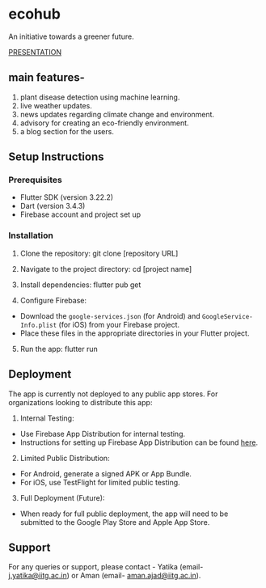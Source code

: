 # ecohub
An initiative towards a greener future.


[PRESENTATION](https://www.canva.com/design/DAGHSRiFVRs/SR74Lbef8n56stodHg_E2w/edit?utm_content=DAGHSRiFVRs&utm_campaign=designshare&utm_medium=link2&utm_source=sharebutton)


## main features-
1. plant disease detection using machine learning.
2. live weather updates.
3. news updates regarding climate change and environment.
4. advisory for creating an eco-friendly environment.
5. a blog section for the users.

## Setup Instructions

### Prerequisites

- Flutter SDK (version 3.22.2)
- Dart (version 3.4.3)
- Firebase account and project set up

### Installation

1. Clone the repository:
git clone [repository URL]

2. Navigate to the project directory:
cd [project name]

3. Install dependencies:
flutter pub get

4. Configure Firebase:
- Download the `google-services.json` (for Android) and `GoogleService-Info.plist` (for iOS) from your Firebase project.
- Place these files in the appropriate directories in your Flutter project.

5. Run the app:
    flutter run

## Deployment

The app is currently not deployed to any public app stores. For organizations looking to distribute this app:

1. Internal Testing:
- Use Firebase App Distribution for internal testing.
- Instructions for setting up Firebase App Distribution can be found [here](https://firebase.google.com/docs/app-distribution).

2. Limited Public Distribution:
- For Android, generate a signed APK or App Bundle.
- For iOS, use TestFlight for limited public testing.

3. Full Deployment (Future):
- When ready for full public deployment, the app will need to be submitted to the Google Play Store and Apple App Store.

## Support

For any queries or support, please contact - Yatika (email- j.yatika@iitg.ac.in) or Aman (email- aman.ajad@iitg.ac.in).


